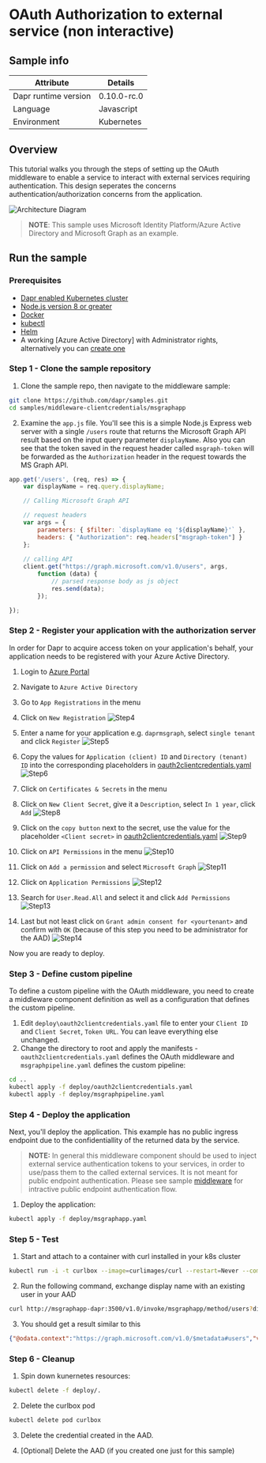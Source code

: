 # OAuth Authorization to external service (non interactive)

## Sample info
| Attribute | Details |
|--------|--------|
| Dapr runtime version | 0.10.0-rc.0 |
| Language | Javascript | 
| Environment | Kubernetes |

## Overview

This tutorial walks you through the steps of setting up the OAuth middleware to enable a service to interact with external services requiring authentication. This design seperates the concerns authentication/authorization concerns from the application.

![Architecture Diagram](img/architecture_diagram.png)

> **NOTE**: This sample uses Microsoft Identity Platform/Azure Active Directory and Microsoft Graph as an example. 

## Run the sample

### Prerequisites

- [Dapr enabled Kubernetes cluster](https://github.com/dapr/docs/blob/master/getting-started/environment-setup.md#installing-dapr-on-a-kubernetes-cluster)
- [Node.js version 8 or greater](https://nodejs.org/en/)
- [Docker](https://docs.docker.com/)
- [kubectl](https://kubernetes.io/docs/tasks/tools/install-kubectl/)
- [Helm](https://github.com/helm/helm)
- A working [Azure Active Directory] with Administrator rights, alternatively you can [create one](https://docs.microsoft.com/en-us/azure/active-directory/fundamentals/active-directory-access-create-new-tenant)


### Step 1 - Clone the sample repository

1. Clone the sample repo, then navigate to the middleware sample:
```bash
git clone https://github.com/dapr/samples.git
cd samples/middleware-clientcredentials/msgraphapp
```

2. Examine the ```app.js``` file. You'll see this is a simple Node.js Express web server with a single ```/users``` route that returns the Microsoft Graph API result based on the input query parameter ```displayName```. Also you can see that the token saved in the request header called `msgraph-token` will be forwarded as the `Authorization` header in the request towards the MS Graph API.

```javascript
app.get('/users', (req, res) => {
    var displayName = req.query.displayName;    

    // Calling Microsoft Graph API

    // request headers
    var args = {
        parameters: { $filter: `displayName eq '${displayName}'` },
        headers: { "Authorization": req.headers["msgraph-token"] } 
    };
     
    // calling API
    client.get("https://graph.microsoft.com/v1.0/users", args,
        function (data) {
            // parsed response body as js object
            res.send(data);  
        });

});
```

### Step 2 - Register your application with the authorization server

In order for Dapr to acquire access token on your application's behalf, your application needs to be registered with your Azure Active Directory.

1. Login to [Azure Portal](https://portal.azure.com)

2. Navigate to `Azure Active Directory`

3. Go to `App Registrations` in the menu

4. Click on `New Registration`
![Step4](./img/aad_app_registration1.png)

5. Enter a name for your application e.g. `daprmsgraph`, select `single tenant` and click `Register`
![Step5](./img/aad_app_registration2.png)

6. Copy the values for `Application (client) ID` and `Directory (tenant) ID` into the corresponding placeholders in [oauth2clientcredentials.yaml](./deploy/oauth2clientcredentials.yaml)
![Step6](./img/aad_app_registration3.png)

7. Click on `Certificates & Secrets` in the menu

8. Click on `New Client Secret`, give it a `Description`, select `In 1 year`, click `Add`
![Step8](./img/aad_app_registration4.png)

9. Click on the `copy button` next to the secret, use the value for the  placeholder `<Client secret>` in [oauth2clientcredentials.yaml](./deploy/oauth2clientcredentials.yaml)
![Step9](./img/aad_app_registration5.png)

10. Click on `API Permissions` in the menu
![Step10](./img/aad_app_registration6.png)

11. Click on `Add a permission` and select `Microsoft Graph`
![Step11](./img/aad_app_registration7.png)

12. Click on `Application Permissions`
![Step12](./img/aad_app_registration8.png)

13. Search for `User.Read.All` and select it and click `Add Permissions`
![Step13](./img/aad_app_registration9.png)

14. Last but not least click on `Grant admin consent for <yourtenant>` and confirm with `OK` (because of this step you need to be administrator for the AAD)
![Step14](./img/aad_app_registration10.png)

Now you are ready to deploy.

### Step 3 - Define custom pipeline

To define a custom pipeline with the OAuth middleware, you need to create a middleware component definition as well as a configuration that defines the custom pipeline.

1. Edit ```deploy\oauth2clientcredentials.yaml``` file to enter your ```Client ID``` and ```Client Secret```, ```Token URL```. You can leave everything else unchanged.
2. Change the directory to root and apply the manifests - ```oauth2clientcredentials.yaml``` defines the OAuth middleware and ```msgraphpipeline.yaml``` defines the custom pipeline:
```bash
cd ..
kubectl apply -f deploy/oauth2clientcredentials.yaml
kubectl apply -f deploy/msgraphpipeline.yaml
```

### Step 4 - Deploy the application
Next, you'll deploy the application. This example has no public ingress endpoint due to the confidentiallity of the returned data by the service. 

> **NOTE:** In general this middleware component should be used to inject external service authentication tokens to your services, in order to use/pass them to the called external services. It is not meant for public endpoint authentication. Please see sample [middleware](../middleware/README.md) for intractive public endpoint authentication flow. 

1. Deploy the application:
```bash
kubectl apply -f deploy/msgraphapp.yaml
```

### Step 5 - Test

1. Start and attach to a container with curl installed in your k8s cluster
```bash
kubectl run -i -t curlbox --image=curlimages/curl --restart=Never --command -- /bin/sh
```

2. Run the following command, exchange display name with an existing user in your AAD
```bash
curl http://msgraphapp-dapr:3500/v1.0/invoke/msgraphapp/method/users?displayName=gildong%20hong
```

3. You should get a result similar to this
```json
{"@odata.context":"https://graph.microsoft.com/v1.0/$metadata#users","value":[{"businessPhones":[],"displayName":"Gildong Hong","givenName":null,"jobTitle":null,"mail":null,"mobilePhone":null,"officeLocation":null,"preferredLanguage":null,"surname":null,"userPrincipalName":"gildong.hong@yourdomain.com","id":"9392214b-c472-4c29-b59f-3efcb6051f50"}]}
```

### Step 6 - Cleanup

1. Spin down kunernetes resources:
```bash
kubectl delete -f deploy/.
```
2. Delete the curlbox pod
```bash
kubectl delete pod curlbox
```
3. Delete the credential created in the AAD.

4. [Optional] Delete the AAD (if you created one just for this sample)